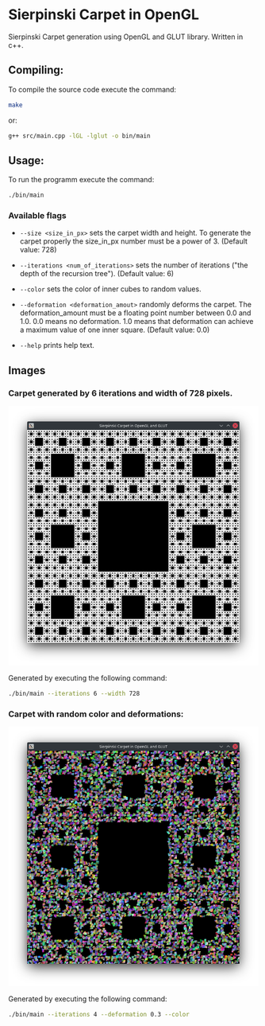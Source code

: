 # Sierpinski Carpet in OpenGL

Sierpinski Carpet generation using OpenGL and GLUT library. Written in c++.

## Compiling:

To compile the source code execute the command:

```sh
make
```

or:

```sh
g++ src/main.cpp -lGL -lglut -o bin/main
```

## Usage:

To run the programm execute the command:

```sh
./bin/main
```

### Available flags

- `--size <size_in_px>` sets the carpet width and height. To generate the carpet properly the size_in_px number must be a power of 3. (Default value: 728)

- `--iterations <num_of_iterations>` sets the number of iterations ("the depth of the recursion tree"). (Default value: 6)

- `--color` sets the color of inner cubes to random values.

- `--deformation <deformation_amout>` randomly deforms the carpet. The deformation_amount must be a floating point number between 0.0 and 1.0. 0.0 means no deformation. 1.0 means that deformation can achieve a maximum value of one inner square. (Default value: 0.0)

- `--help` prints help text.

## Images

### Carpet generated by 6 iterations and width of 728 pixels.

![Carpet by 6 iterations and width of 728 pixels](images/carpet-default.png)

Generated by executing the following command:

```sh
./bin/main --iterations 6 --width 728
```

### Carpet with random color and deformations:

![Carpet with random color and deformations set to 0.3](images/carpet-with-color-and-deformations.png)

Generated by executing the following command:

```sh
./bin/main --iterations 4 --deformation 0.3 --color
```
